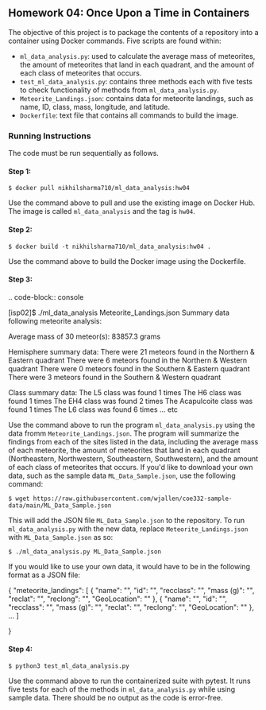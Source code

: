 ## Homework 04: Once Upon a Time in Containers

The objective of this project is to package the contents of a repository into a container using Docker commands. Five scripts are found within:

* `ml_data_analysis.py`: used to calculate the average mass of meteorites, the amount of meteorites that land in each quadrant, and the amount of each class of meteorites that occurs.
* `test_ml_data_analysis.py`: contains three methods each with five tests to check functionality of methods from `ml_data_analysis.py`.
* `Meteorite_Landings.json`: contains data for meteorite landings, such as name, ID, class, mass, longitude, and latitude.
* `Dockerfile`: text file that contains all commands to build the image.

### Running Instructions

The code must be run sequentially as follows.

#### Step 1:

```
$ docker pull nikhilsharma710/ml_data_analysis:hw04
```

Use the command above to pull and use the existing image on Docker Hub. The image is called `ml_data_analysis` and the tag is `hw04`.

#### Step 2:

```
$ docker build -t nikhilsharma710/ml_data_analysis:hw04 .
```

Use the command above to build the Docker image using the Dockerfile.

#### Step 3:

.. code-block:: console

   [isp02]$ ./ml_data_analysis Meteorite_Landings.json
   Summary data following meteorite analysis:

   Average mass of 30 meteor(s):
   83857.3 grams

   Hemisphere summary data:
   There were 21 meteors found in the Northern & Eastern quadrant
   There were 6 meteors found in the Northern & Western quadrant
   There were 0 meteors found in the Southern & Eastern quadrant
   There were 3 meteors found in the Southern & Western quadrant

   Class summary data:
   The L5 class was found 1 times
   The H6 class was found 1 times
   The EH4 class was found 2 times
   The Acapulcoite class was found 1 times
   The L6 class was found 6 times
   ... etc

Use the command above to run the program `ml_data_analysis.py` using the data fromm `Meteorite_Landings.json`. The program will summarize the findings from each of the sites listed in the data, including the average mass of each meteorite, the amount of meteorites that land in each quadrant (Northeastern, Northwestern, Southeastern, Southwestern), and the amount of each class of meteorites that occurs. If you'd like to download your own data, such as the sample data `ML_Data_Sample.json`, use the following command:

```
$ wget https://raw.githubusercontent.com/wjallen/coe332-sample-data/main/ML_Data_Sample.json
```

This will add the JSON file `ML_Data_Sample.json` to the repository. To run `ml_data_analysis.py` with the new data, replace `Meteorite_Landings.json` with `ML_Data_Sample.json` as so:

```
$ ./ml_data_analysis.py ML_Data_Sample.json
```

If you would like to use your own data, it would have to be in the following format as a JSON file:

{
  "meteorite_landings": [
    {
      "name": "",
      "id": "",
      "recclass": "",
      "mass (g)": "",
      "reclat": "",
      "reclong": "",
      "GeoLocation": ""
    },
    {
      "name": "",
      "id": "",
      "recclass": "",
      "mass (g)": "",
      "reclat": "",
      "reclong": "",
      "GeoLocation": ""
    },
    ...
  ]
  
}
    
#### Step 4:

```
$ python3 test_ml_data_analysis.py
```

Use the command above to run the containerized suite with pytest. It runs five tests for each of the methods in `ml_data_analysis.py` while using sample data. There should be no output as the code is error-free.

